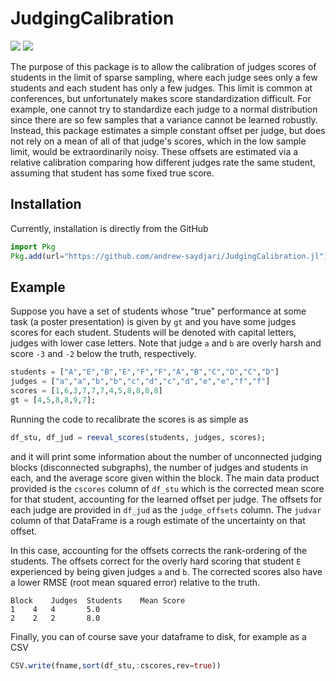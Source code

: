 # JudgingCalibration

[![][action-img]][action-url]
[![][codecov-img]][codecov-url]

The purpose of this package is to allow the calibration of judges scores of students in the limit of sparse sampling, where each judge sees only a few students and each student has only a few judges. This limit is common at conferences, but unfortunately makes score standardization difficult. For example, one cannot try to standardize each judge to a normal distribution since there are so few samples that a variance cannot be learned robustly. Instead, this package estimates a simple constant offset per judge, but does not rely on a mean of all of that judge's scores, which in the low sample limit, would be extraordinarily noisy. These offsets are estimated via a relative calibration comparing how different judges rate the same student, assuming that student has some fixed true score. 

## Installation

Currently, installation is directly from the GitHub

```julia
import Pkg
Pkg.add(url="https://github.com/andrew-saydjari/JudgingCalibration.jl")
```

## Example

Suppose you have a set of students whose "true" performance at some task (a poster presentation) is given by `gt` and you have some judges scores for each student. Students will be denoted with capital letters, judges with lower case letters. Note that judge `a` and `b` are overly harsh and score `-3` and `-2` below the truth, respectively. 

```julia
students = ["A","E","B","E","F","F","A","B","C","D","C","D"]
judges = ["a","a","b","b","c","d","c","d","e","e","f","f"]
scores = [1,6,3,7,7,7,4,5,8,8,8,8]
gt = [4,5,8,8,9,7];
```

Running the code to recalibrate the scores is as simple as 

```julia
df_stu, df_jud = reeval_scores(students, judges, scores);
```

and it will print some information about the number of unconnected judging blocks (disconnected subgraphs), the number of judges and students in each, and the average score given within the block. The main data product provided is the `cscores` column of `df_stu` which is the corrected mean score for that student, accounting for the learned offset per judge. The offsets for each judge are provided in `df_jud` as the `judge_offsets` column. The `judvar` column of that DataFrame is a rough estimate of the uncertainty on that offset.

In this case, accounting for the offsets corrects the rank-ordering of the students. The offsets correct for the overly hard scoring that student `E` experienced by being given judges `a` and `b`. The corrected scores also have a lower RMSE (root mean squared error) relative to the truth.

```
Block	 Judges	 Students	 Mean Score
1 	 4 	 4 		 5.0
2 	 2 	 2 		 8.0
```

Finally, you can of course save your dataframe to disk, for example as a CSV

```julia
CSV.write(fname,sort(df_stu,:cscores,rev=true))
```

<img width="0" src="https://visitor-badge.glitch.me/badge?page_id=andrew-saydjari.JudgingCalibration.jl" />

<!-- URLS -->
[action-img]: https://github.com/andrew-saydjari/JudgingCalibration.jl/workflows/CI/badge.svg
[action-url]: https://github.com/andrew-saydjari/JudgingCalibration.jl/actions

[codecov-img]: https://codecov.io/github/andrew-saydjari/JudgingCalibration.jl/coverage.svg?branch=main
[codecov-url]: https://codecov.io/github/andrew-saydjari/JudgingCalibration.jl?branch=main
